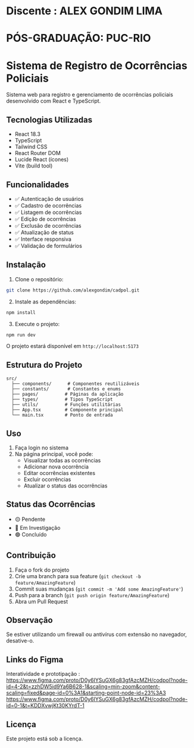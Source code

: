 
# Discente : ALEX GONDIM LIMA
# PÓS-GRADUAÇÃO: PUC-RIO 


# Sistema de Registro de Ocorrências Policiais

Sistema web para registro e gerenciamento de ocorrências policiais desenvolvido com React e TypeScript.

## Tecnologias Utilizadas

- React 18.3
- TypeScript
- Tailwind CSS
- React Router DOM
- Lucide React (ícones)
- Vite (build tool)

## Funcionalidades

- ✅ Autenticação de usuários
- ✅ Cadastro de ocorrências
- ✅ Listagem de ocorrências
- ✅ Edição de ocorrências
- ✅ Exclusão de ocorrências
- ✅ Atualização de status
- ✅ Interface responsiva
- ✅ Validação de formulários

## Instalação

1. Clone o repositório:
```bash
git clone https://github.com/alexgondim/cadpol.git
```

2. Instale as dependências:
```bash
npm install
```

3. Execute o projeto:
```bash
npm run dev
```

O projeto estará disponível em `http://localhost:5173`

## Estrutura do Projeto

```
src/
  ├── components/      # Componentes reutilizáveis
  ├── constants/       # Constantes e enums
  ├── pages/          # Páginas da aplicação
  ├── types/          # Tipos TypeScript
  ├── utils/          # Funções utilitárias
  ├── App.tsx         # Componente principal
  └── main.tsx        # Ponto de entrada
```

## Uso

1. Faça login no sistema
2. Na página principal, você pode:
   - Visualizar todas as ocorrências
   - Adicionar nova ocorrência
   - Editar ocorrências existentes
   - Excluir ocorrências
   - Atualizar o status das ocorrências

## Status das Ocorrências

- 🟡 Pendente
- 🔵 Em Investigação
- 🟢 Concluído

## Contribuição

1. Faça o fork do projeto
2. Crie uma branch para sua feature (`git checkout -b feature/AmazingFeature`)
3. Commit suas mudanças (`git commit -m 'Add some AmazingFeature'`)
4. Push para a branch (`git push origin feature/AmazingFeature`)
5. Abra um Pull Request


## Observação
Se estiver utilizando um firewall ou antivírus com extensão no navegador, desative-o.

## Links do Figma 

Interatividade e prototipação : https://www.figma.com/proto/D0y6IYSuGX6g83gfAzcMZH/codpol?node-id=4-2&t=zzhDW5id9Ya6B628-1&scaling=min-zoom&content-scaling=fixed&page-id=0%3A1&starting-point-node-id=23%3A3
https://www.figma.com/proto/D0y6IYSuGX6g83gfAzcMZH/codpol?node-id=0-1&t=KDDXvwjKt30KYrdT-1

## Licença

Este projeto está sob a licença.
